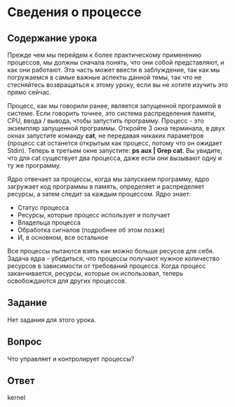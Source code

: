 # Сведения о процессе

## Содержание урока

Прежде чем мы перейдем к более практическому применению процессов, мы должны сначала понять, что они собой представляют, и как они работают. Эта часть может ввести в заблуждение, так как мы погружаемся в самые важные аспекты данной темы, так что не стесняйтесь возвращаться к этому уроку, если вы не хотите изучить это прямо сейчас.

Процесс, как мы говорили ранее, является запущенной программой в системе. Если говорить точнее, это система распределения памяти, CPU, ввода / вывода, чтобы запустить программу. Процесс - это экземпляр запущенной программы. Откройте 3 окна терминала, в двух окнах запустите команду <b>cat</b>, не передавая никаких параметров (процесс cat останется открытым как процесс, потому что он ожидает Stdin). Теперь в третьем окне запустите: <b>ps aux | Grep cat</b>. Вы увидите, что для cat существует два процесса, даже если они вызывают одну и ту же программу.

Ядро отвечает за процессы, когда мы запускаем программу, ядро загружает код программы в память, определяет и распределяет ресурсы, а затем следит за каждым процессом. Ядро знает:

<ul>
<li>Статус процесса</li>
<li>Ресурсы, которые процесс использует и получает</li>
<li>Владельца процесса</li>
<li>Обработка сигналов (подробнее об этом позже)</li>
<li>И, в основном, все остальное</li>
</ul>

Все процессы пытаются взять как можно больше ресусов для себя. Задача ядра - убедиться, что процессы получают нужное количество ресурсов в зависимости от требований процесса. Когда процесс заканчивается, ресурсы, которые он использовал, теперь освобождаются для других процессов.

## Задание

Нет задания для этого урока.

## Вопрос

Что управляет и контролирует процессы?

## Ответ

kernel